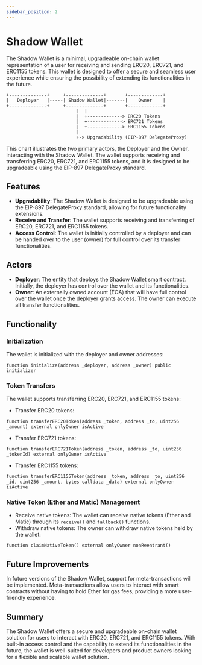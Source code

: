 ```yaml
---
sidebar_position: 2
---
```


# Shadow Wallet

The Shadow Wallet is a minimal, upgradeable on-chain wallet representation of a user for receiving and sending ERC20, ERC721, and ERC1155
tokens. This wallet is designed to offer a secure and seamless user experience while ensuring the possibility of extending its
functionalities in the future.

```text
+--------------+     +--------------+       +-------------+
|   Deployer   |-----| Shadow Wallet|-------|    Owner    |
+--------------+     +--------------+       +-------------+
                          |  |
                          |  +-------------> ERC20 Tokens
                          |  +-------------> ERC721 Tokens
                          |  +-------------> ERC1155 Tokens
                          |
                          +-> Upgradability (EIP-897 DelegateProxy)
```

This chart illustrates the two primary actors, the Deployer and the Owner, interacting with the Shadow Wallet. The wallet supports receiving
and transferring ERC20, ERC721, and ERC1155 tokens, and it is designed to be upgradeable using the EIP-897 DelegateProxy standard.

## Features

- **Upgradability**: The Shadow Wallet is designed to be upgradeable using the EIP-897 DelegateProxy standard, allowing for future
  functionality extensions.
- **Receive and Transfer**: The wallet supports receiving and transferring of ERC20, ERC721, and ERC1155 tokens.
- **Access Control**: The wallet is initially controlled by a deployer and can be handed over to the user (owner) for full control over its
  transfer functionalities.

## Actors

- **Deployer**: The entity that deploys the Shadow Wallet smart contract. Initially, the deployer has control over the wallet and its
  functionalities.
- **Owner**: An externally owned account (EOA) that will have full control over the wallet once the deployer grants access. The owner can
  execute all transfer functionalities.

## Functionality

### Initialization

The wallet is initialized with the deployer and owner addresses:

```solidity
function initialize(address _deployer, address _owner) public initializer
```

### Token Transfers

The wallet supports transferring ERC20, ERC721, and ERC1155 tokens:

- Transfer ERC20 tokens:

```solidity
function transferERC20Token(address _token, address _to, uint256 _amount) external onlyOwner isActive
```

- Transfer ERC721 tokens:

```solidity
function transferERC721Token(address _token, address _to, uint256 _tokenId) external onlyOwner isActive
```

- Transfer ERC1155 tokens:

```solidity
function transferERC1155Token(address _token, address _to, uint256 _id, uint256 _amount, bytes calldata _data) external onlyOwner isActive
```

### Native Token (Ether and Matic) Management

- Receive native tokens: The wallet can receive native tokens (Ether and Matic) through its `receive()` and `fallback()` functions.
- Withdraw native tokens: The owner can withdraw native tokens held by the wallet:

```solidity
function claimNativeToken() external onlyOwner nonReentrant()
```

## Future Improvements

In future versions of the Shadow Wallet, support for meta-transactions will be implemented. Meta-transactions allow users to interact with
smart contracts without having to hold Ether for gas fees, providing a more user-friendly experience.

## Summary

The Shadow Wallet offers a secure and upgradeable on-chain wallet solution for users to interact with ERC20, ERC721, and ERC1155 tokens.
With built-in access control and the capability to extend its functionalities in the future, the wallet is well-suited for developers and
product owners looking for a flexible and scalable wallet solution.
